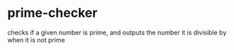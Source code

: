 # prime-checker
checks if a given number is prime, and outputs the number it is divisible by when it is not prime
